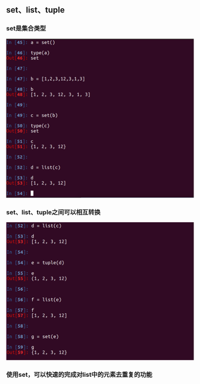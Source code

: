 ## set、list、tuple

### set是集合类型

![](../Images/Snip20170103_70.png)

### set、list、tuple之间可以相互转换

![](../Images/Snip20170103_71.png)


### 使用set，可以快速的完成对list中的元素去重复的功能